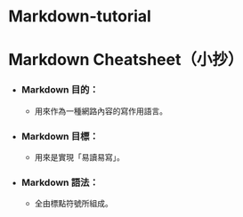 # Markdown-tutorial

Markdown Cheatsheet（小抄）
================

- ### Markdown **目的**：
   - 用來作為一種網路內容的寫作用語言。
- ### Markdown **目標**：
   - 用來是實現「易讀易寫」。
- ### Markdown **語法**：
   - 全由標點符號所組成。
